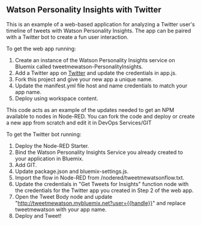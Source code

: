 Watson Personality Insights with Twitter
-----------------------------------
This is an example of a web-based application for analyzing a Twitter user's timeline of tweets with Watson Personality Insights.
The app can be paired with a Twitter bot to create a fun user interaction.

To get the web app running:
1. Create an instance of the Watson Personality Insights service on Bluemix called tweetmewatson-PersonalityInsights.
2. Add a Twitter app on [Twitter](https://apps.twitter.com/) and update the credentials in app.js.
3. Fork this project and give your new app a unique name.
4. Update the manifest.yml file host and name credentials to match your app name.
5. Deploy using workspace content.

This code acts as an example of the updates needed to get an NPM available to nodes in Node-RED.  You can fork the code and deploy or create a new app from scratch and edit it in DevOps Services/GIT

To get the Twitter bot running:
1. Deploy the Node-RED Starter.
2. Bind the Watson Personality Insights Service you already created to your application in Bluemix.
3. Add GIT.
4. Update package.json and bluemix-settings.js.
5. Import the flow in Node-RED from /nodered/tweetmewatsonflow.txt.
6. Update the credentials in "Get Tweets for Insights" function node with the credentials for the Twitter app you created in Step 2 of the web app.
7. Open the Tweet Body node and update "http://tweetmewatson.mybluemix.net?user={{handle}}" and replace tweetmewatson with your app name. 
8. Deploy and Tweet!
